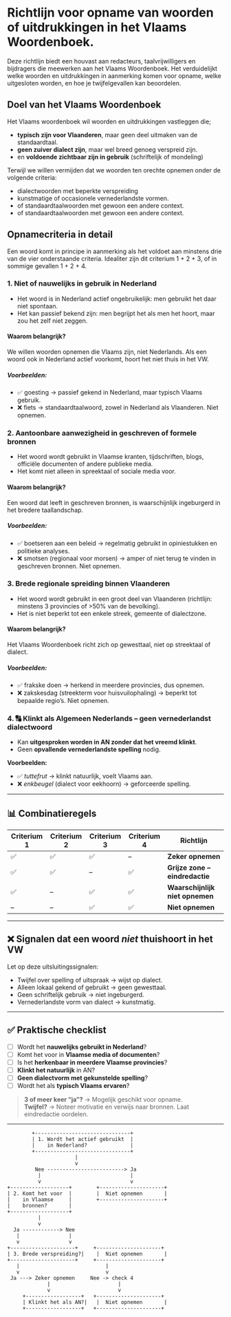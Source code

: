 # Richtlijn voor opname van woorden of uitdrukkingen in het Vlaams Woordenboek. 

Deze richtlijn biedt een houvast aan redacteurs, taalvrijwilligers en bijdragers die meewerken aan het Vlaams Woordenboek. 
Het verduidelijkt welke woorden en uitdrukkingen in aanmerking komen voor opname, welke uitgesloten worden, en hoe je twijfelgevallen kan beoordelen. 

## Doel van het Vlaams Woordenboek 

Het Vlaams woordenboek wil woorden en uitdrukkingen vastleggen die; 

- **typisch zijn voor Vlaanderen**, maar geen deel uitmaken van de standaardtaal. 
- **geen zuiver dialect zijn**, maar wel breed genoeg verspreid zijn.
- en **voldoende zichtbaar zijn in gebruik** (schriftelijk of mondeling) 

Terwijl we willen vermijden dat we woorden ten orechte opnemen onder de volgende criteria: 

- dialectwoorden met beperkte verspreiding
- kunstmatige of occasionele vernederlandste vormen. 
- of standaardtaalwoorden met gewoon een andere context.
- of standaardtaalwoorden met gewoon een andere context.

## Opnamecriteria in detail 

Een woord komt in principe in aanmerking als het voldoet aan minstens drie van de vier onderstaande criteria. 
Idealiter zijn dit criterium 1 + 2 + 3, of in sommige gevallen 1 + 2 + 4.

### 1. Niet of nauwelijks in gebruik in Nederland

- Het woord is in Nederland actief ongebruikelijk: men gebruikt het daar niet spontaan.
- Het kan passief bekend zijn: men begrijpt het als men het hoort, maar zou het zelf niet zeggen.

#### Waarom belangrijk? 

We willen woorden opnemen die Vlaams zijn, niet Nederlands. Als een woord ook in Nederland actief voorkomt, hoort het niet thuis in het VW.

##### Voorbeelden: 

- ✅ goesting → passief gekend in Nederland, maar typisch Vlaams gebruik.
- ❌ fiets → standaardtaalwoord, zowel in Nederland als Vlaanderen. Niet opnemen.

### 2. Aantoonbare aanwezigheid in geschreven of formele bronnen 

- Het woord wordt gebruikt in Vlaamse kranten, tijdschriften, blogs, officiële documenten of andere publieke media.
- Het komt niet alleen in spreektaal of sociale media voor.

#### Waarom belangrijk? 

Een woord dat leeft in geschreven bronnen, is waarschijnlijk ingeburgerd in het bredere taallandschap.

##### Voorbeelden: 

- ✅ boetseren aan een beleid → regelmatig gebruikt in opiniestukken en politieke analyses.
- ❌ smotsen (regionaal voor morsen) → amper of niet terug te vinden in geschreven bronnen. Niet opnemen.

### 3. Brede regionale spreiding binnen Vlaanderen

- Het woord wordt gebruikt in een groot deel van Vlaanderen (richtlijn: minstens 3 provincies of >50% van de bevolking).
- Het is niet beperkt tot een enkele streek, gemeente of dialectzone.

#### Waarom belangrijk?

Het Vlaams Woordenboek richt zich op gewesttaal, niet op streektaal of dialect.

##### Voorbeelden: 

- ✅ frakske doen → herkend in meerdere provincies, dus opnemen.
- ❌ zakskesdag (streekterm voor huisvuilophaling) → beperkt tot bepaalde regio’s. Niet opnemen.

### 4. 🔠 Klinkt als Algemeen Nederlands – geen vernederlandst dialectwoord

- Kan **uitgesproken worden in AN zonder dat het vreemd klinkt**.
- Geen **opvallende vernederlandste spelling** nodig.

**Voorbeelden:**
- ✅ *tuttefrut* → klinkt natuurlijk, voelt Vlaams aan.  
- ❌ *enkbeugel* (dialect voor eekhoorn) → geforceerde spelling.

---

## 📊 Combinatieregels

| Criterium 1 | Criterium 2 | Criterium 3 | Criterium 4 | Richtlijn                        |
|-------------|-------------|-------------|-------------|----------------------------------|
| ✅           | ✅           | ✅           | –           | **Zeker opnemen**               |
| ✅           | ✅           | –           | ✅           | **Grijze zone – eindredactie** |
| ✅           | –           | ✅           | ✅           | **Waarschijnlijk niet opnemen** |
| –           | –           | ✅           | ✅           | **Niet opnemen**                |

---

## ❌ Signalen dat een woord *niet* thuishoort in het VW

Let op deze uitsluitingssignalen:

- Twijfel over spelling of uitspraak → wijst op dialect.
- Alleen lokaal gekend of gebruikt → geen gewesttaal.
- Geen schriftelijk gebruik → niet ingeburgerd.
- Vernederlandste vorm van dialect → kunstmatig.

---

## ✅ Praktische checklist

- [ ] Wordt het **nauwelijks gebruikt in Nederland**?
- [ ] Komt het voor in **Vlaamse media of documenten**?
- [ ] Is het **herkenbaar in meerdere Vlaamse provincies**?
- [ ] **Klinkt het natuurlijk** in AN?
- [ ] **Geen dialectvorm met gekunstelde spelling**?
- [ ] Wordt het als **typisch Vlaams ervaren**?

> **3 of meer keer “ja”?** → Mogelijk geschikt voor opname.  
> **Twijfel?** → Noteer motivatie en verwijs naar bronnen. Laat eindredactie oordelen.

---

```
        +-------------------------------+
        | 1. Wordt het actief gebruikt  |
        |    in Nederland?              |
        +-------------------------------+
                      |
                      v
         Nee -------------------------> Ja
          |                             |
          v                             v
+-------------------+        +---------------------+
| 2. Komt het voor  |        |  Niet opnemen       |
|    in Vlaamse     |        +---------------------+
|    bronnen?       |
+-------------------+
          |
          v
  Ja ------------> Nee
   |                |
   v                v
+---------------------+     +---------------------+
| 3. Brede verspreiding?|    |  Niet opnemen       |
+---------------------+     +---------------------+
   |                            |
   v                            v
 Ja ---> Zeker opnemen     Nee -> check 4
             |                      |
             v                      v
     +------------------+   +---------------------+
     | Klinkt het als AN?|   |  Niet opnemen       |
     +------------------+   +---------------------+
```